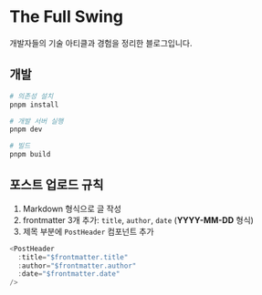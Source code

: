 # The Full Swing

개발자들의 기술 아티클과 경험을 정리한 블로그입니다.

## 개발

```bash
# 의존성 설치
pnpm install

# 개발 서버 실행
pnpm dev

# 빌드
pnpm build
```

## 포스트 업로드 규칙

1. Markdown 형식으로 글 작성
2. frontmatter 3개 추가: `title`, `author`, `date` (**YYYY-MM-DD** 형식)
3. 제목 부분에 `PostHeader` 컴포넌트 추가

```js
<PostHeader
  :title="$frontmatter.title"
  :author="$frontmatter.author"
  :date="$frontmatter.date"
/>
```
